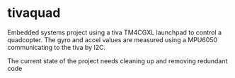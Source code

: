 # tivaquad

Embedded systems project using a tiva TM4CGXL launchpad to control a quadcopter.
The gyro and accel values are measured using a MPU6050 communicating to the tiva by I2C.

The current state of the project needs cleaning up and removing redundant code


